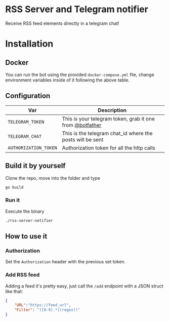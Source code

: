 # RSS Server and Telegram notifier

Receive RSS feed elements directly in a telegram chat!

# Installation

## Docker
You can run the bot using the provided `docker-compose.yml` file, change environment variables inside of it following the above table.

## Configuration

| **Var** 	                 | **Description**                 	                                                    |
|----------------------------|--------------------------------------------------------------------------------------|
| `TELEGRAM_TOKEN`           | This is your telegram token, grab it one from [@botfather](https://t.me/botfather)   |
| `TELEGRAM_CHAT`            | This is the telegram chat_id where the posts will be sent                            |
| `AUTHORIZATION_TOKEN`      | Authorization token for all the http calls                                           |

## Build it by yourself

Clone the repo, move into the folder and type

```Bash
go build
```

### Run it

Execute the binary
```Bash
./rss-server-notifier
```

## How to use it

### Authorization

Set the `Authorization` header with the previous set token.

### Add RSS feed

Adding a feed it's pretty easy, just call the `/add` endpoint with a JSON struct like that:

```JSON
{
    "URL":"https://feed_url",
    "Filter": "([0-9].*|(regex))" 
}
```

